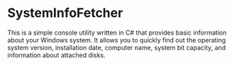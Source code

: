 # SystemInfoFetcher
This is a simple console utility written in C# that provides basic information about your Windows system. It allows you to quickly find out the operating system version, installation date, computer name, system bit capacity, and information about attached disks.
